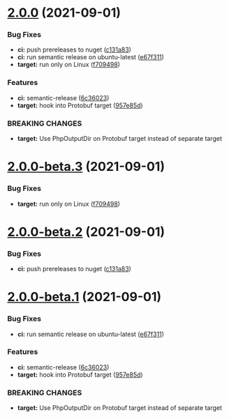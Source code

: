 # [2.0.0](https://github.com/sitkoru/Sitko.Grpc.Tools.Php/compare/1.37.1...2.0.0) (2021-09-01)


### Bug Fixes

* **ci:** push prereleases to nuget ([c131a83](https://github.com/sitkoru/Sitko.Grpc.Tools.Php/commit/c131a83a17594888611e5b0b9a2d9633517cc0ac))
* **ci:** run semantic release on ubuntu-latest ([e67f311](https://github.com/sitkoru/Sitko.Grpc.Tools.Php/commit/e67f3110d07b9c435452e7dfb0743d8ad3cc7e3c))
* **target:** run only on Linux ([f709498](https://github.com/sitkoru/Sitko.Grpc.Tools.Php/commit/f709498559e0967721fd9a88eacb4ae68473fc8c))


### Features

* **ci:** semantic-release ([6c36023](https://github.com/sitkoru/Sitko.Grpc.Tools.Php/commit/6c36023c5b21f8170e0f69f8fb52e928253219d0))
* **target:** hook into Protobuf target ([957e85d](https://github.com/sitkoru/Sitko.Grpc.Tools.Php/commit/957e85d38581429c26118bd53baa83524e4e2407))


### BREAKING CHANGES

* **target:** Use PhpOutputDir on Protobuf target instead of separate target

# [2.0.0-beta.3](https://github.com/sitkoru/Sitko.Grpc.Tools.Php/compare/2.0.0-beta.2...2.0.0-beta.3) (2021-09-01)


### Bug Fixes

* **target:** run only on Linux ([f709498](https://github.com/sitkoru/Sitko.Grpc.Tools.Php/commit/f709498559e0967721fd9a88eacb4ae68473fc8c))

# [2.0.0-beta.2](https://github.com/sitkoru/Sitko.Grpc.Tools.Php/compare/2.0.0-beta.1...2.0.0-beta.2) (2021-09-01)


### Bug Fixes

* **ci:** push prereleases to nuget ([c131a83](https://github.com/sitkoru/Sitko.Grpc.Tools.Php/commit/c131a83a17594888611e5b0b9a2d9633517cc0ac))

# [2.0.0-beta.1](https://github.com/sitkoru/Sitko.Grpc.Tools.Php/compare/1.37.1...2.0.0-beta.1) (2021-09-01)


### Bug Fixes

* **ci:** run semantic release on ubuntu-latest ([e67f311](https://github.com/sitkoru/Sitko.Grpc.Tools.Php/commit/e67f3110d07b9c435452e7dfb0743d8ad3cc7e3c))


### Features

* **ci:** semantic-release ([6c36023](https://github.com/sitkoru/Sitko.Grpc.Tools.Php/commit/6c36023c5b21f8170e0f69f8fb52e928253219d0))
* **target:** hook into Protobuf target ([957e85d](https://github.com/sitkoru/Sitko.Grpc.Tools.Php/commit/957e85d38581429c26118bd53baa83524e4e2407))


### BREAKING CHANGES

* **target:** Use PhpOutputDir on Protobuf target instead of separate target

